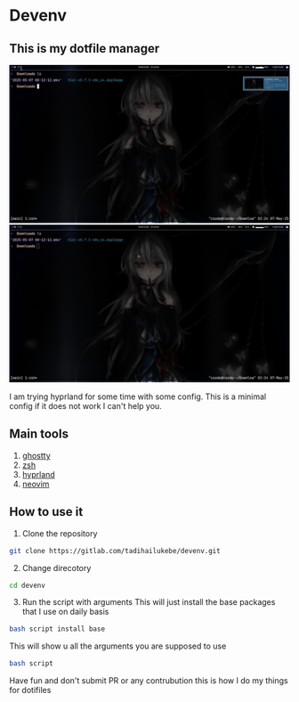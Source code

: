 # Devenv
## This is my dotfile manager
<img title="picure1" alt="picture" src="/img.png">
<img title="picure2" alt="picture" src="/img2.png">

I am trying hyprland for some time with some config.
This is a minimal config if it does not work I can't help you.
## Main tools
1. [ghostty](https://ghostty.org/docs)
2. [zsh](https://www.zsh.org/)
3. [hyprland](https://wiki.hyprland.org/)
4. [neovim](https://neovim.io/)
## How to use it
1. Clone the repository
```sh
git clone https://gitlab.com/tadihailukebe/devenv.git
```
2. Change direcotory
```sh
cd devenv
```
3. Run the script with arguments
This will just install the base packages that I use on daily basis
```sh
bash script install base
```
This will show u all the arguments you are supposed to use
```sh
bash script
```
Have fun and don't submit PR or any contrubution this is how I do my things for dotifiles

